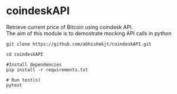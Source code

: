 # coindeskAPI
Retrieve current price of Bitcoin using coindesk API.<br>
The aim of this module is to demostrate mocking API calls in python


```
git clone https://github.com/abhishekjt/coindeskAPI.git

cd coindeskAPI

#Install dependencies
pip install -r requirements.txt

# Run test(s)
pytest
```
